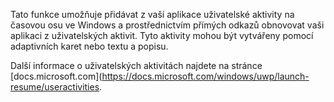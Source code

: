 ﻿Tato funkce umožňuje přidávat z vaší aplikace uživatelské aktivity na časovou osu ve Windows a prostřednictvím přímých odkazů obnovovat vaši aplikaci z uživatelských aktivit. Tyto aktivity mohou být vytvářeny pomocí adaptivních karet nebo textu a popisu. 
 
Další informace o uživatelských aktivitách najdete na stránce [docs.microsoft.com](https://docs.microsoft.com/windows/uwp/launch-resume/useractivities.